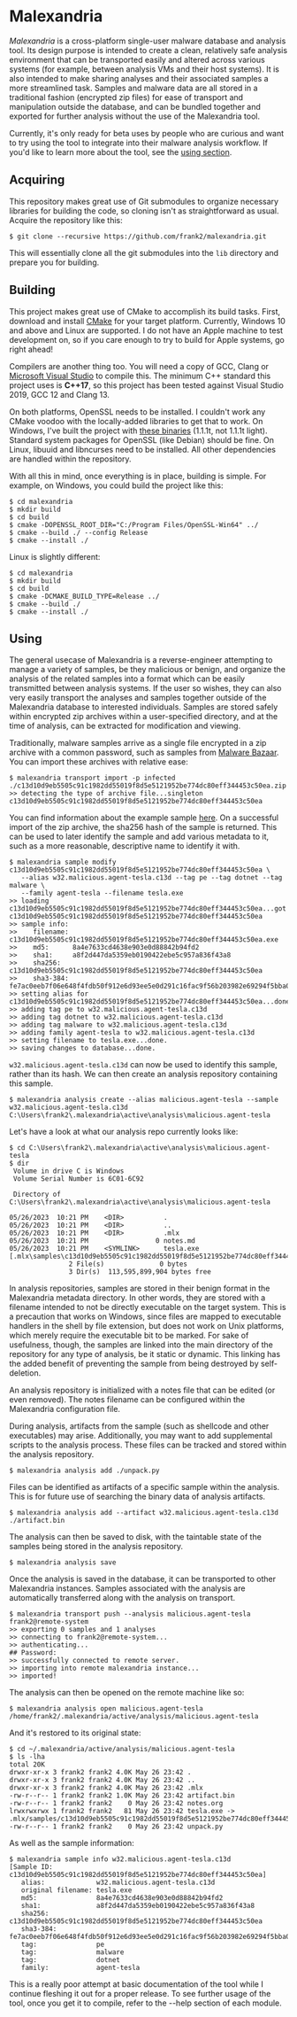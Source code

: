 # Malexandria

*Malexandria* is a cross-platform single-user malware database and analysis tool. Its design purpose is intended
to create a clean, relatively safe analysis environment that can be transported easily and altered across various systems
(for example, between analysis VMs and their host systems). It is also intended to make sharing analyses and their associated
samples a more streamlined task. Samples and malware data are all stored in a traditional fashion (encrypted zip files) for ease
of transport and manipulation outside the database, and can be bundled together and exported for further analysis without
the use of the Malexandria tool.

Currently, it's only ready for beta uses by people who are curious and want to try using the tool to integrate into their
malware analysis workflow. If you'd like to learn more about the tool, see the [using section](#using).

## Acquiring

This repository makes great use of Git submodules to organize necessary libraries for building the code, so cloning isn't as
straightforward as usual. Acquire the repository like this:

```
$ git clone --recursive https://github.com/frank2/malexandria.git
```

This will essentially clone all the git submodules into the `lib` directory and prepare you for building.

## Building

This project makes great use of CMake to accomplish its build tasks. First, download and install [CMake](https://cmake.org) for
your target platform. Currently, Windows 10 and above and Linux are supported. I do not have an Apple machine to test development
on, so if you care enough to try to build for Apple systems, go right ahead!

Compilers are another thing too. You will need a copy of GCC, Clang or [Microsoft Visual Studio](https://visualstudio.microsoft.com)
to compile this. The minimum C++ standard this project uses is **C++17**, so this project has been tested against Visual Studio 2019,
GCC 12 and Clang 13.

On both platforms, OpenSSL needs to be installed. I couldn't work any CMake voodoo with the locally-added libraries to get that to work.
On Windows, I've built the project with [these binaries](https://slproweb.com/products/Win32OpenSSL.html) (1.1.1t, not 1.1.1t light).
Standard system packages for OpenSSL (like Debian) should be fine. On Linux, libuuid and libncurses need to be installed. All other
dependencies are handled within the repository.

With all this in mind, once everything is in place, building is simple. For example, on Windows, you could build the project like this:

```
$ cd malexandria
$ mkdir build
$ cd build
$ cmake -DOPENSSL_ROOT_DIR="C:/Program Files/OpenSSL-Win64" ../
$ cmake --build ./ --config Release
$ cmake --install ./
```

Linux is slightly different:

```
$ cd malexandria
$ mkdir build
$ cd build
$ cmake -DCMAKE_BUILD_TYPE=Release ../
$ cmake --build ./
$ cmake --install ./
```

## Using

The general usecase of Malexandria is a reverse-engineer attempting to manage a variety of samples, be they malicious or benign,
and organize the analysis of the related samples into a format which can be easily transmitted between analysis systems. If the user
so wishes, they can also very easily transport the analyses and samples together outside of the Malexandria database to interested
individuals. Samples are stored safely within encrypted zip archives within a user-specified directory, and at the time of
analysis, can be extracted for modification and viewing.

Traditionally, malware samples arrive as a single file encrypted in a zip archive with a common password, such as samples
from [Malware Bazaar](bazaar.abuse.ch). You can import these archives with relative ease:

```
$ malexandria transport import -p infected ./c13d10d9eb5505c91c1982dd55019f8d5e5121952be774dc80eff344453c50ea.zip
>> detecting the type of archive file...singleton
c13d10d9eb5505c91c1982dd55019f8d5e5121952be774dc80eff344453c50ea
```

You can find information about the example sample [here](https://bazaar.abuse.ch/sample/c13d10d9eb5505c91c1982dd55019f8d5e5121952be774dc80eff344453c50ea/).
On a successful import of the zip archive, the sha256 hash of the sample is returned. This can be used to later identify the sample
and add various metadata to it, such as a more reasonable, descriptive name to identify it with.

```
$ malexandria sample modify c13d10d9eb5505c91c1982dd55019f8d5e5121952be774dc80eff344453c50ea \
   --alias w32.malicious.agent-tesla.c13d --tag pe --tag dotnet --tag malware \
   --family agent-tesla --filename tesla.exe
>> loading c13d10d9eb5505c91c1982dd55019f8d5e5121952be774dc80eff344453c50ea...got c13d10d9eb5505c91c1982dd55019f8d5e5121952be774dc80eff344453c50ea
>> sample info:
>>    filename: c13d10d9eb5505c91c1982dd55019f8d5e5121952be774dc80eff344453c50ea.exe
>>    md5:      8a4e7633cd4638e903e0d88842b94fd2
>>    sha1:     a8f2d447da5359eb0190422ebe5c957a836f43a8
>>    sha256:   c13d10d9eb5505c91c1982dd55019f8d5e5121952be774dc80eff344453c50ea
>>    sha3-384: fe7ac0eeb7f06e648f4fdb50f912e6d93ee5e0d291c16fac9f56b203982e69294f5bba0187cd01965d7e8c3b7cb555e0
>> setting alias for c13d10d9eb5505c91c1982dd55019f8d5e5121952be774dc80eff344453c50ea...done.
>> adding tag pe to w32.malicious.agent-tesla.c13d
>> adding tag dotnet to w32.malicious.agent-tesla.c13d
>> adding tag malware to w32.malicious.agent-tesla.c13d
>> adding family agent-tesla to w32.malicious.agent-tesla.c13d
>> setting filename to tesla.exe...done.
>> saving changes to database...done.
```

`w32.malicious.agent-tesla.c13d` can now be used to identify this sample, rather than its hash. We can then create an analysis
repository containing this sample.

```
$ malexandria analysis create --alias malicious.agent-tesla --sample w32.malicious.agent-tesla.c13d
C:\Users\frank2\.malexandria\active\analysis\malicious.agent-tesla
```

Let's have a look at what our analysis repo currently looks like:

```
$ cd C:\Users\frank2\.malexandria\active\analysis\malicious.agent-tesla
$ dir
 Volume in drive C is Windows
 Volume Serial Number is 6C01-6C92

 Directory of C:\Users\frank2\.malexandria\active\analysis\malicious.agent-tesla

05/26/2023  10:21 PM    <DIR>          .
05/26/2023  10:21 PM    <DIR>          ..
05/26/2023  10:21 PM    <DIR>          .mlx
05/26/2023  10:21 PM                 0 notes.md
05/26/2023  10:21 PM    <SYMLINK>      tesla.exe [.mlx\samples\c13d10d9eb5505c91c1982dd55019f8d5e5121952be774dc80eff344453c50ea.000]
               2 File(s)              0 bytes
               3 Dir(s)  113,595,899,904 bytes free

```

In analysis repositories, samples are stored in their benign format in the Malexandria metadata directory. In other words, they are stored with a
filename intended to not be directly executable on the target system. This is a precaution that works on Windows, since files are mapped to executable
handlers in the shell by file extension, but does not work on Unix platforms, which merely require the executable bit to be marked. For sake of usefulness,
though, the samples are linked into the main directory of the repository for any type of analysis, be it static or dynamic. This linking has the added
benefit of preventing the sample from being destroyed by self-deletion.

An analysis repository is initialized with a notes file that can be edited (or even removed). The notes filename can be configured within the Malexandria
configuration file.

During analysis, artifacts from the sample (such as shellcode and other executables) may arise. Additionally, you may want to add supplemental scripts
to the analysis process. These files can be tracked and stored within the analysis repository.

```
$ malexandria analysis add ./unpack.py
```

Files can be identified as artifacts of a specific sample within the analysis. This is for future use of searching the binary data of analysis
artifacts. 

```
$ malexandria analysis add --artifact w32.malicious.agent-tesla.c13d ./artifact.bin
```

The analysis can then be saved to disk, with the taintable state of the samples being stored in the analysis repository.

```
$ malexandria analysis save
```

Once the analysis is saved in the database, it can be transported to other Malexandria instances. Samples associated with the analysis
are automatically transferred along with the analysis on transport.

```
$ malexandria transport push --analysis malicious.agent-tesla frank2@remote-system
>> exporting 0 samples and 1 analyses
>> connecting to frank2@remote-system...
>> authenticating...
## Password:
>> successfully connected to remote server.
>> importing into remote malexandria instance...
>> imported!
```

The analysis can then be opened on the remote machine like so:

```
$ malexandria analysis open malicious.agent-tesla
/home/frank2/.malexandria/active/analysis/malicious.agent-tesla
```

And it's restored to its original state:

```
$ cd ~/.malexandria/active/analysis/malicious.agent-tesla
$ ls -lha
total 20K
drwxr-xr-x 3 frank2 frank2 4.0K May 26 23:42 .
drwxr-xr-x 3 frank2 frank2 4.0K May 26 23:42 ..
drwxr-xr-x 3 frank2 frank2 4.0K May 26 23:42 .mlx
-rw-r--r-- 1 frank2 frank2 1.0K May 26 23:42 artifact.bin
-rw-r--r-- 1 frank2 frank2    0 May 26 23:42 notes.org
lrwxrwxrwx 1 frank2 frank2   81 May 26 23:42 tesla.exe -> .mlx/samples/c13d10d9eb5505c91c1982dd55019f8d5e5121952be774dc80eff344453c50ea.000
-rw-r--r-- 1 frank2 frank2    0 May 26 23:42 unpack.py
```

As well as the sample information:

```
$ malexandria sample info w32.malicious.agent-tesla.c13d
[Sample ID: c13d10d9eb5505c91c1982dd55019f8d5e5121952be774dc80eff344453c50ea]
   alias:             w32.malicious.agent-tesla.c13d
   original filename: tesla.exe
   md5:               8a4e7633cd4638e903e0d88842b94fd2
   sha1:              a8f2d447da5359eb0190422ebe5c957a836f43a8
   sha256:            c13d10d9eb5505c91c1982dd55019f8d5e5121952be774dc80eff344453c50ea
   sha3-384:          fe7ac0eeb7f06e648f4fdb50f912e6d93ee5e0d291c16fac9f56b203982e69294f5bba0187cd01965d7e8c3b7cb555e0
   tag:               pe
   tag:               malware
   tag:               dotnet
   family:            agent-tesla
```

This is a really poor attempt at basic documentation of the tool while I continue fleshing it out for a proper release. To see further usage of
the tool, once you get it to compile, refer to the --help section of each module.
